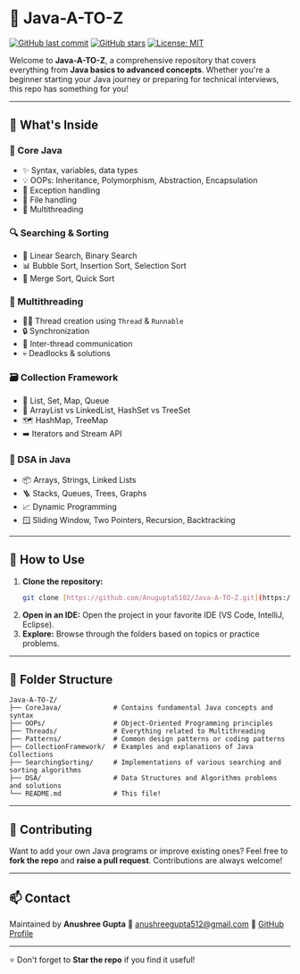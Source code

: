 # 📘 Java-A-TO-Z

[![GitHub last commit](https://img.shields.io/github/last-commit/Anugupta5102/Java-A-TO-Z?color=blue)](https://github.com/Anugupta5102/Java-A-TO-Z/commits/main)
[![GitHub stars](https://img.shields.io/github/stars/Anugupta5102/Java-A-TO-Z?style=social)](https://github.com/Anugupta5102/Java-A-TO-Z/stargazers)
[![License: MIT](https://img.shields.io/badge/License-MIT-yellow.svg)](https://opensource.org/licenses/MIT)

Welcome to **Java-A-TO-Z**, a comprehensive repository that covers everything from **Java basics to advanced concepts**. Whether you're a beginner starting your Java journey or preparing for technical interviews, this repo has something for you!

---

## 📌 What's Inside

### 🧱 Core Java
- ✨ Syntax, variables, data types
- 💡 OOPs: Inheritance, Polymorphism, Abstraction, Encapsulation
- 🚫 Exception handling
- 📁 File handling
- 🔄 Multithreading

### 🔍 Searching & Sorting
- 🚀 Linear Search, Binary Search
- 📊 Bubble Sort, Insertion Sort, Selection Sort
- 🧩 Merge Sort, Quick Sort

### 🧵 Multithreading
- 🏃‍♂️ Thread creation using `Thread` & `Runnable`
- 🔒 Synchronization
- 💬 Inter-thread communication
- 💀 Deadlocks & solutions

### 🗃️ Collection Framework
- 📝 List, Set, Map, Queue
- 🔗 ArrayList vs LinkedList, HashSet vs TreeSet
- 🗺️ HashMap, TreeMap
- ➡️ Iterators and Stream API

### 🧠 DSA in Java
- 📦 Arrays, Strings, Linked Lists
- 🪜 Stacks, Queues, Trees, Graphs
- 📈 Dynamic Programming
- 🪟 Sliding Window, Two Pointers, Recursion, Backtracking

---

## 🚀 How to Use

1.  **Clone the repository:**
    ```bash
    git clone [https://github.com/Anugupta5102/Java-A-TO-Z.git](https://github.com/Anugupta5102/Java-A-TO-Z.git)
    ```
2.  **Open in an IDE:** Open the project in your favorite IDE (VS Code, IntelliJ, Eclipse).
3.  **Explore:** Browse through the folders based on topics or practice problems.

---

## 📂 Folder Structure

```
Java-A-TO-Z/
├── CoreJava/             # Contains fundamental Java concepts and syntax
├── OOPs/                 # Object-Oriented Programming principles
├── Threads/              # Everything related to Multithreading
├── Patterns/             # Common design patterns or coding patterns
├── CollectionFramework/  # Examples and explanations of Java Collections
├── SearchingSorting/     # Implementations of various searching and sorting algorithms
├── DSA/                  # Data Structures and Algorithms problems and solutions
└── README.md             # This file!
```

---

## 🙌 Contributing

Want to add your own Java programs or improve existing ones? Feel free to **fork the repo** and **raise a pull request**. Contributions are always welcome!

---

## 📫 Contact

Maintained by **Anushree Gupta**
📧 anushreegupta512@gmail.com
🔗 [GitHub Profile](https://github.com/Anugupta5102)

---

⭐ Don't forget to **Star the repo** if you find it useful!
